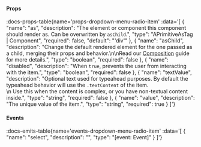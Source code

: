 <!-- This file was automatic generated. Do not edit it manually -->

#### Props
:docs-props-table{name='props-dropdown-menu-radio-item' :data='[
  {
    "name": "as",
    "description": "The element or component this component should render as. Can be overwritten by `asChild`.",
    "type": "APrimitiveAsTag | Component",
    "required": false,
    "default": "\'div\'"
  },
  {
    "name": "asChild",
    "description": "Change the default rendered element for the one passed as a child, merging their props and behavior.\\n\\nRead our [Composition](https://akar.vinicunca.dev/core/guides/composition) guide for more details.",
    "type": "boolean",
    "required": false
  },
  {
    "name": "disabled",
    "description": "When `true`, prevents the user from interacting with the item.",
    "type": "boolean",
    "required": false
  },
  {
    "name": "textValue",
    "description": "Optional text used for typeahead purposes. By default the typeahead behavior will use the `.textContent` of the item. <br>\\n Use this when the content is complex, or you have non-textual content inside.",
    "type": "string",
    "required": false
  },
  {
    "name": "value",
    "description": "The unique value of the item.",
    "type": "string",
    "required": true
  }
]'} 

#### Events

:docs-emits-table{name='events-dropdown-menu-radio-item' :data='[
  {
    "name": "select",
    "description": "",
    "type": "[event: Event]"
  }
]'} 
